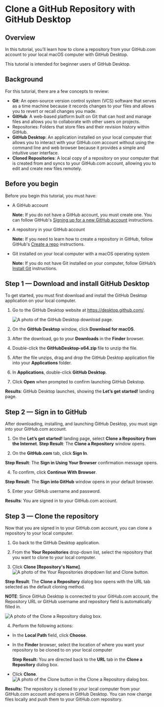 # Clone a GitHub Repository with GitHub Desktop

## Overview

In this tutorial, you’ll learn how to clone a repository from your GitHub.com account to your local macOS computer with GitHub Desktop. 

This tutorial is intended for beginner users of GitHub Desktop.

## Background

For this tutorial, there are a few concepts to review:

* **Git**: An open-source version control system (VCS) software that serves as a time machine because it records changes to your files and allows you to revert or recall changes you made.
* **GitHub**: A web-based platform built on Git that can host and manage files and allows you to collaborate with other users on projects.
* Repositories: Folders that store files and their revision history within GitHub.
* **GitHub Desktop**: An application installed on your local computer that allows you to interact with your GitHub.com account without using the command line and web browser because it provides a simple and intuitive user interface.
* **Cloned Repositories**: A local copy of a repository on your computer that is created from and syncs to your GitHub.com account, allowing you to edit and create new files remotely.


## Before you begin

Before you begin this tutorial, you must have:

- A GitHub account
  
  **Note:** If you do not have a GitHub account, you must create one. You can follow GitHub's [Signing up for a new GitHub account](https://docs.github.com/en/get-started/signing-up-for-github/signing-up-for-a-new-github-account) instructions.

- A repository in your GitHub account
  
  **Note:** If you need to learn how to create a repository in GitHub, follow GitHub's [Create a repo](https://docs.github.com/en/get-started/quickstart/create-a-repo) instructions.

- Git installed on your local computer with a macOS operating system
  
  **Note:** If you do not have Git installed on your computer, follow GitHub’s [Install Git](https://github.com/git-guides/install-git#:~:text=To%20install%20Git%2C%20run%20the,installation%20by%20typing%3A%20git%20version%20.) instructions.

## Step 1 — Download and install GitHub Desktop
To get started, you must first download and install the GitHub Desktop application on your local computer.

1. Go to the GitHub Desktop website at https://desktop.github.com/.

    ![A photo of the GitHub Desktop download page.](https://github.com/heykayla/my-writing/blob/main/images/tutorial-pics/step1-github-desktop-download.jpg)

2. On the **GitHub Desktop** window, click **Download for macOS**.
3. After the download, go to your **Downloads** in the **Finder** browser.
4. Double-click the **GitHubDesktop-x64.zip** file to unzip the file.
5. After the file unzips, drag and drop the GitHub Desktop application file into your **Applications** folder.
6. In **Applications**, double-click **GitHub Desktop**.
7. Click **Open** when prompted to confirm launching GitHub Dekstop.

**Results**: GitHub Desktop launches, showing the **Let’s get started!** landing page.

## Step 2 — Sign in to GitHub

After downloading, installing, and launching GitHub Desktop, you must sign into your GitHub.com account.

1. On the **Let’s get started!** landing page, select **Clone a Repository from the Internet**.
  **Step Result**: The **Clone a Repository** window opens.

2. On the **GitHub.com** tab, click **Sign In**.

  **Step Result**: The **Sign in Using Your Browser** confirmation message opens.

4. To confirm, click **Continue With Browser**.

  **Step Result**: The **Sign into GitHub** window opens in your default browser.

5. Enter your GitHub username and password.

**Results**: You are signed in to your GitHub.com account.

## Step 3 — Clone the repository
Now that you are signed in to your GitHub.com account, you can clone a repository to your local computer.

1. Go back to the GitHub Desktop application.
 
2. From the **Your Repositories** drop-down list, select the repository that you want to clone to your local computer.

3. Click **Clone [Repository's Name]**.
 ![A photo of the Your Repositories dropdown list and Clone button.](https://github.com/heykayla/my-writing/blob/main/images/tutorial-pics/step3c-repository-clone.jpg)

  **Step Result**: The **Clone a Repository** dialog box opens with the URL tab selected as the default cloning method. 

  **NOTE**: Since GitHub Desktop is connected to your GitHub.com account, the Repository URL or GitHub username and repository field is automatically filled in.

  ![A photo of the Clone a Repository dialog box.](https://github.com/heykayla/my-writing/blob/main/images/tutorial-pics/step3d(a)-repository-clone.jpg)

4. Perform the following actions:

  - In the **Local Path** field, click **Choose**.

  - In the **Finder** browser, select the location of where you want your repository to be cloned to on your local computer

    **Step Result:** You are directed back to the **URL** tab in the **Clone a Repository** dialog box.

   - Click **Clone**.
   ![A photo of the Clone button in the Clone a Repository dialog box.](https://github.com/heykayla/my-writing/blob/main/images/tutorial-pics/step3d(b)-clone-repository.jpg)

**Results:** The repository is cloned to your local computer from your GitHub.com account and opens in GitHub Desktop. You can now change files locally and push them to your GitHub.com repository.